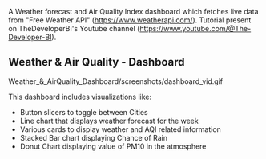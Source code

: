 A Weather forecast and Air Quality Index dashboard which fetches live data from "Free Weather API" (https://www.weatherapi.com/). Tutorial present on TheDeveloperBI's Youtube channel (https://www.youtube.com/@The-Developer-BI).  

## Weather & Air Quality - Dashboard
Weather_&_AirQuality_Dashboard/screenshots/dashboard_vid.gif

This dashboard includes visualizations like:
- Button slicers to toggle between Cities
- Line chart that displays weather forecast for the week
- Various cards to display weather and AQI related information
- Stacked Bar chart displaying Chance of Rain
- Donut Chart displaying value of PM10 in the atmosphere
